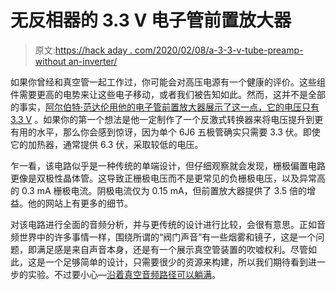 # 无反相器的 3.3 V 电子管前置放大器

> 原文:[https://hack aday . com/2020/02/08/a-3-3-v-tube-preamp-without an-inverter/](https://hackaday.com/2020/02/08/a-3-3-v-tube-preamp-without-an-inverter/)

如果你曾经和真空管一起工作过，你可能会对高压电源有一个健康的评价。这些组件需要更高的电势来让这些电子移动，或者我们被告知如此。然而，这并不是全部的事实，[阿尔伯特·范达伦用他的电子管前置放大器展示了这一点，它的电压只有 3.3 V](https://hackaday.io/project/169481-vacuum-tube-amplifier-supplied-entirely-by-33v) 。如果你的第一个想法是他一定制作了一个反激式转换器来将电压提升到更有用的水平，那么你会感到惊讶，因为单个 6J6 五极管确实只需要 3.3 伏。即使它的加热器，通常提供 6.3 伏，采取较低的电压。

乍一看，该电路似乎是一种传统的单端设计，但仔细观察就会发现，栅极偏置电路更像是双极性晶体管。这导致正栅极电压而不是更常见的负栅极电压，以及异常高的 0.3 mA 栅极电流。阴极电流仅为 0.15 mA，但前置放大器提供了 3.5 倍的增益。他的网站上有更多的细节。

对该电路进行全面的音频分析，并与更传统的设计进行比较，会很有意思。正如音频世界中的许多事情一样，围绕所谓的“阀门声音”有一些烟雾和镜子，这是一个问题，即满足感是来自声音本身，还是有一个展示真空管装置的吹嘘权利。尽管如此，这是一个足够简单的设计，只需要很少的资源来构建，所以我们期待看到进一步的实验。不过要小心—[沿着真空音频路径可以躺满](https://hackaday.com/2017/08/16/the-best-stereo-valve-amp-in-the-world/)。